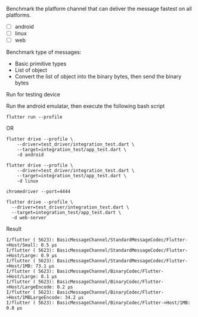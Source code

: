 Benchmark the platform channel that can deliver the message fastest on all platforms.
- [ ] android
- [ ] linux
- [ ] web

Benchmark type of messages:
- Basic primitive types
- List of object
- Convert the list of object into the binary bytes, then send the binary bytes


Run for testing device

Run the android emulatar, then execute the following bash script
```shell
flutter run --profile
```
OR
```shell
flutter drive --profile \
    --driver=test_driver/integration_test.dart \
    --target=integration_test/app_test.dart \
    -d android
```

```shell
flutter drive --profile \
    --driver=test_driver/integration_test.dart \
    --target=integration_test/app_test.dart \
    -d linux
```

```shell
chromedriver --port=4444

flutter drive --profile \
  --driver=test_driver/integration_test.dart \
  --target=integration_test/app_test.dart \
  -d web-server
```


Result
```
I/flutter ( 5623): BasicMessageChannel/StandardMessageCodec/Flutter->Host/Small: 0.5 µs
I/flutter ( 5623): BasicMessageChannel/StandardMessageCodec/Flutter->Host/Large: 0.9 µs
I/flutter ( 5623): BasicMessageChannel/StandardMessageCodec/Flutter->Host/1MB: 73.1 µs
I/flutter ( 5623): BasicMessageChannel/BinaryCodec/Flutter->Host/Large: 0.1 µs
I/flutter ( 5623): BasicMessageChannel/BinaryCodec/Flutter->Host/LargeEncode: 0.2 µs
I/flutter ( 5623): BasicMessageChannel/BinaryCodec/Flutter->Host/1MBLargeEncode: 34.2 µs
I/flutter ( 5623): BasicMessageChannel/BinaryCodec/Flutter->Host/1MB: 0.8 µs
```